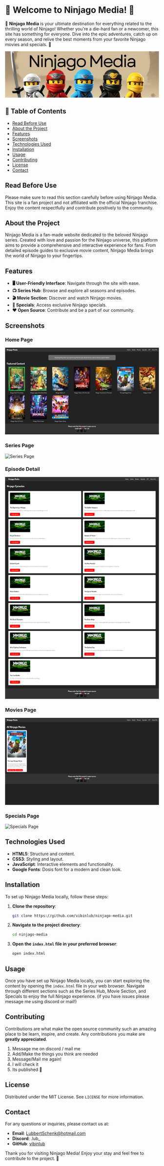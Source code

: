 
# 🎉 Welcome to Ninjago Media! 🎉

🌟 **Ninjago Media** is your ultimate destination for everything related to the thrilling world of Ninjago! Whether you're a die-hard fan or a newcomer, this site has something for everyone. Dive into the epic adventures, catch up on every season, and relive the best moments from your favorite Ninjago movies and specials. 🌟

![Ninjago Media Banner](./IMG/images/banner.png)

## 📖 Table of Contents
- [Read Before Use](#read-before-use)
- [About the Project](#about-the-project)
- [Features](#features)
- [Screenshots](#screenshots)
- [Technologies Used](#technologies-used)
- [Installation](#installation)
- [Usage](#usage)
- [Contributing](#contributing)
- [License](#license)
- [Contact](#contact)

## Read Before Use
Please make sure to read this section carefully before using Ninjago Media. This site is a fan project and not affiliated with the official Ninjago franchise. Enjoy the content respectfully and contribute positively to the community.

## About the Project
Ninjago Media is a fan-made website dedicated to the beloved Ninjago series. Created with love and passion for the Ninjago universe, this platform aims to provide a comprehensive and interactive experience for fans. From detailed episode guides to exclusive movie content, Ninjago Media brings the world of Ninjago to your fingertips.

## Features
- **🖥️ User-Friendly Interface**: Navigate through the site with ease.
- **📺 Series Hub**: Browse and explore all seasons and episodes.
- **🎬 Movie Section**: Discover and watch Ninjago movies.
- **🌟 Specials**: Access exclusive Ninjago specials.
- **❤️ Open Source**: Contribute and be a part of our community.

## Screenshots
### Home Page
![Home Page](./IMG/screenshots/homepage.png)
### Series Page
![Series Page](./IMG/screenshots/seriespage.png)
### Episode Detail
![Episode Detail](./IMG/screenshots/episodedetail.png)
### Movies Page
![Movies Page](./IMG/screenshots/moviespage.png)
### Specials Page
![Specials Page](./IMG)

## Technologies Used
- **HTML5**: Structure and content.
- **CSS3**: Styling and layout.
- **JavaScript**: Interactive elements and functionality.
- **Google Fonts**: Dosis font for a modern and clean look.

## Installation
To set up Ninjago Media locally, follow these steps:

1. **Clone the repository**:
   ```bash
   git clone https://github.com/vibinlub/ninjago-media.git
   ```
2. **Navigate to the project directory**:
   ```bash
   cd ninjago-media
   ```
3. **Open the `index.html` file in your preferred browser**:
   ```bash
   open index.html
   ```

## Usage
Once you have set up Ninjago Media locally, you can start exploring the content by opening the `index.html` file in your web browser. Navigate through different sections such as the Series Hub, Movie Section, and Specials to enjoy the full Ninjago experience. (if you have issues please message me using discord or mail!)

## Contributing
Contributions are what make the open source community such an amazing place to be learn, inspire, and create. Any contributions you make are **greatly appreciated**.

1. Message me on discord / mail me
2. Add/Make the things you think are needed
3. Message/Mail me again!
4. I will check it
5. Its published 🎉

## License
Distributed under the MIT License. See `LICENSE` for more information.

## Contact
For any questions or inquiries, please contact us at:

- **Email**: LubbertSchenk@hotmail.com
- **Discord**: .lub_
- **GitHub**: [vibinlub](https://github.com/vibinlub)

Thank you for visiting Ninjago Media! Enjoy your stay and feel free to contribute to the project. 🚀